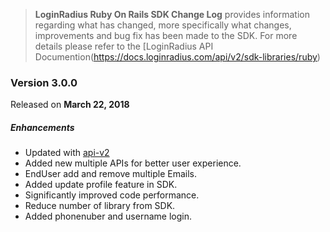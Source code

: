 > **LoginRadius Ruby On Rails SDK Change Log** provides information regarding what has changed, more specifically what changes, improvements and bug fix has been made to the SDK. For more details please refer to the [LoginRadius API Documention(https://docs.loginradius.com/api/v2/sdk-libraries/ruby)


### Version 3.0.0
Released on **March 22,  2018**

##### Enhancements

  - Updated with [api-v2](https://docs.loginradius.com/api/v2/getting-started/introduction)
  - Added new multiple APIs for better user experience.
  - EndUser add and remove multiple Emails.
  - Added update profile feature in SDK.
  - Significantly improved code performance.
  - Reduce number of library from SDK.
  - Added phonenuber and username login.
